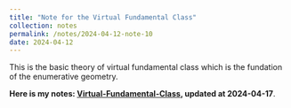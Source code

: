 ```yaml
---
title: "Note for the Virtual Fundamental Class"
collection: notes
permalink: /notes/2024-04-12-note-10
date: 2024-04-12
---
```

This is the basic theory of virtual fundamental class which is the fundation of the enumerative geometry.

**Here is my notes: [Virtual-Fundamental-Class](https://dvlxlwz.github.io/files/virtual-fundamental-class.pdf), updated at 2024-04-17**.

